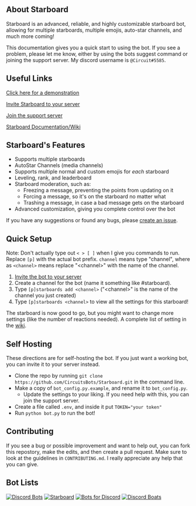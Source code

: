 ## About Starboard
Starboard is an advanced, reliable, and highly customizable starboard bot, allowing for multiple starboards, multiple emojis, auto-star channels, and much more coming!

This documentation gives you a quick start to using the bot. If you see a problem, please let me know, either by using the bots suggest command or joining the support server. My discord username is `@Circuit#5585`.

## Useful Links
[Click here for a demonstration](https://drive.google.com/file/d/1fMx3cTMYGtpgWtW-ZrovJL3nOFBBQrzu/view?usp=sharing)

[Invite Starboard to your server](https://discord.com/api/oauth2/authorize?client_id=700796664276844612&permissions=388160&scope=bot)

[Join the support server](https://discord.gg/3gK8mSA)

[Starboard Documentation/Wiki](https://github.com/CircuitsBots/Starboard/wiki)

## Starboard's Features
 - Supports multiple starboards
 - AutoStar Channels (media channels)
 - Supports multiple normal and custom emojis for *each* starboard
 - Leveling, rank, and leaderboard
 - Starboard moderation, such as:
   - Freezing a message, preventing the points from updating on it
   - Forcing a message, so it's on the starboard no matter what
   - Trashing a message, in case a bad message gets on the starboard
 - Advanced customization, giving you complete control over the bot

If you have any suggestions or found any bugs, please [create an issue](https://github.com/CircuitsBots/Starboard/issues/new/choose).
 
## Quick Setup
Note: Don't actually type out `< > [ ]` when I give you commands to run. Replace `[p]` with the actual bot prefix. `channel` means type "channel", where as `<channel>` means replace "\<channel\>" with the name of the channel.
 1. [Invite the bot to your server](https://discord.com/api/oauth2/authorize?client_id=700796664276844612&permissions=388160&scope=bot)
 2. Create a channel for the bot (name it something like #starboard).
 3. Type `[p]starboards add <channel>` ("\<channel\>" is the name of the channel you just created)
 4. Type `[p]starboards <channel>` to view all the settings for this starboard!

The starboard is now good to go, but you might want to change more settings (like the number of reactions needed). A complete list of setting in the [wiki](https://github.com/CircuitsBots/Starboard/wiki).

## Self Hosting
These directions are for self-hosting the bot. If you just want a working bot, you can invite it to your server instead.
 - Clone the repo by running `git clone https://github.com/CircuitsBots/Starboard.git` in the command line.
 - Make a copy of `bot_config.py.example`, and rename it to `bot_config.py`. 
   - Update the settings to your liking. If you need help with this, you can join the support server.
 - Create a file called `.env`, and inside it put `TOKEN="your token"`
 - Run `python bot.py` to run the bot!

## Contributing
If you see a bug or possible improvement and want to help out, you can fork this repostory, make the edits, and then create a pull request. Make sure to look at the guidelines in `CONTRIBUTING.md`. I really appreciate any help that you can give.

## Bot Lists
[![Discord Bots](https://top.gg/api/widget/700796664276844612.svg)](https://top.gg/bot/700796664276844612)
[![Starboard](https://bots.ondiscord.xyz/bots/700796664276844612/embed?theme=dark&showGuilds=true)](https://bots.ondiscord.xyz/bots/700796664276844612)
[![Bots for Discord](https://botsfordiscord.com/api/bot/700796664276844612/widget)](https://botsfordiscord.com/bots/700796664276844612)
[![Discord Boats](https://discord.boats/api/widget/700796664276844612)](https://discord.boats/bot/700796664276844612)
